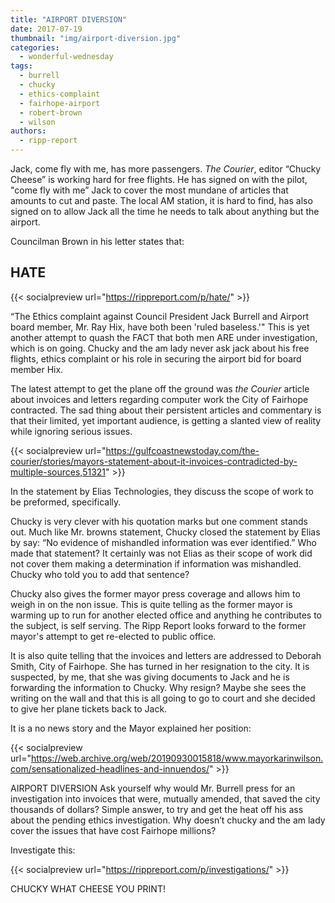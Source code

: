 ```yaml
---
title: "AIRPORT DIVERSION"
date: 2017-07-19
thumbnail: "img/airport-diversion.jpg"
categories: 
  - wonderful-wednesday
tags: 
  - burrell
  - chucky
  - ethics-complaint
  - fairhope-airport
  - robert-brown
  - wilson
authors: 
  - ripp-report
---
```


Jack, come fly with me, has more passengers. _The Courier_, editor “Chucky Cheese” is working hard for free flights. He has signed on with the pilot, "come fly with me” Jack to cover the most mundane of articles that amounts to cut and paste. The local AM station, it is hard to find, has also signed on to allow Jack all the time he needs to talk about anything but the airport.

Councilman Brown in his letter states that:

## HATE

{{< socialpreview url="https://rippreport.com/p/hate/" >}}

“The Ethics complaint against Council President Jack Burrell and Airport board member, Mr. Ray Hix, have both been 'ruled baseless.'" This is yet another attempt to quash the FACT that both men ARE under investigation, which is on going. Chucky and the am lady never ask jack about his free flights, ethics complaint or his role in securing the airport bid for board member Hix.

The latest attempt to get the plane off the ground was _the Courier_ article about invoices and letters regarding computer work the City of Fairhope contracted. The sad thing about their persistent articles and commentary is that their limited, yet important audience, is getting a slanted view of reality while ignoring serious issues.

{{< socialpreview url="https://gulfcoastnewstoday.com/the-courier/stories/mayors-statement-about-it-invoices-contradicted-by-multiple-sources,51321" >}}

In the statement by Elias Technologies, they discuss the scope of work to be preformed, specifically.

Chucky is very clever with his quotation marks but one comment stands out. Much like Mr. browns statement, Chucky closed the statement by Elias by say: “No evidence of mishandled information was ever identified.” Who made that statement? It certainly was not Elias as their scope of work did not cover them making a determination if information was mishandled. Chucky who told you to add that sentence?

Chucky also gives the former mayor press coverage and allows him to weigh in on the non issue. This is quite telling as the former mayor is warming up to run for another elected office and anything he contributes to the subject, is self serving. The Ripp Report looks forward to the former mayor's attempt to get re-elected to public office.

It is also quite telling that the invoices and letters are addressed to Deborah Smith, City of Fairhope. She has turned in her resignation to the city. It is suspected, by me, that she was giving documents to Jack and he is forwarding the information to Chucky. Why resign? Maybe she sees the writing on the wall and that this is all going to go to court and she decided to give her plane tickets back to Jack.

It is a no news story and the Mayor explained her position:

{{< socialpreview url="https://web.archive.org/web/20190930015818/www.mayorkarinwilson.com/sensationalized-headlines-and-innuendos/" >}}

AIRPORT DIVERSION Ask yourself why would Mr. Burrell press for an investigation into invoices that were, mutually amended, that saved the city thousands of dollars? Simple answer, to try and get the heat off his ass about the pending ethics investigation. Why doesn’t chucky and the am lady cover the issues that have cost Fairhope millions?

Investigate this:

{{< socialpreview url="https://rippreport.com/p/investigations/" >}}

CHUCKY WHAT CHEESE YOU PRINT!
